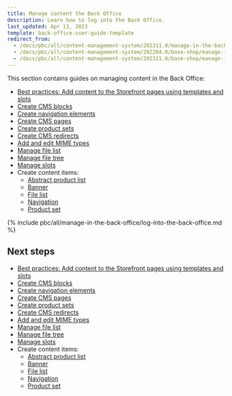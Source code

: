 ```yaml
---
title: Manage content the Back Office
description: Learn how to log into the Back Office.
last_updated: Apr 13, 2023
template: back-office-user-guide-template
redirect_from:
  - /docs/pbc/all/content-management-system/202311.0/manage-in-the-back-office/log-into-the-back-office.html
  - /docs/pbc/all/content-management-system/202204.0/base-shop/manage-in-the-back-office/log-into-the-back-office.html
  - /docs/pbc/all/content-management-system/202311.0/base-shop/manage-in-the-back-office/log-into-the-back-office.html
---
```


This section contains guides on managing content in the Back Office:

* [Best practices: Add content to the Storefront pages using templates and slots](/docs/pbc/all/content-management-system/{{page.version}}/base-shop/manage-in-the-back-office/best-practices-add-content-to-the-storefront-pages-using-templates-and-slots.html)
* [Create CMS blocks](/docs/pbc/all/content-management-system/{{page.version}}/base-shop/manage-in-the-back-office/blocks/create-cms-blocks.html)
* [Create navigation elements](/docs/pbc/all/content-management-system/{{page.version}}/base-shop/manage-in-the-back-office/navigation/create-navigation-elements.html)
* [Create CMS pages](/docs/pbc/all/content-management-system/{{page.version}}/base-shop/manage-in-the-back-office/pages/create-cms-pages.html)
* [Create product sets](/docs/pbc/all/content-management-system/{{page.version}}/base-shop/manage-in-the-back-office/product-sets/create-product-sets.html)
* [Create CMS redirects](/docs/pbc/all/content-management-system/{{page.version}}/base-shop/manage-in-the-back-office/redirects/create-cms-redirects.html)
* [Add and edit MIME types](/docs/pbc/all/content-management-system/{{page.version}}/base-shop/manage-in-the-back-office/add-and-edit-mime-types.html)
* [Manage file list](/docs/pbc/all/content-management-system/{{page.version}}/base-shop/manage-in-the-back-office/manage-file-list.html)
* [Manage file tree](/docs/pbc/all/content-management-system/{{page.version}}/base-shop/manage-in-the-back-office/manage-file-tree.html)
* [Manage slots](/docs/pbc/all/content-management-system/{{page.version}}/base-shop/manage-in-the-back-office/manage-slots.html)
* Create content items:
  * [Abstract product list](/docs/pbc/all/content-management-system/{{page.version}}/base-shop/manage-in-the-back-office/content-items/create-abstract-product-list-content-items.html)
  * [Banner](/docs/pbc/all/content-management-system/{{page.version}}/base-shop/manage-in-the-back-office/content-items/create-banner-content-items.html)
  * [File list](/docs/pbc/all/content-management-system/{{page.version}}/base-shop/manage-in-the-back-office/content-items/create-file-list-content-items.html)
  * [Navigation](/docs/pbc/all/content-management-system/{{page.version}}/base-shop/manage-in-the-back-office/content-items/create-navigation-content-items.html)
  * [Product set](/docs/pbc/all/content-management-system/{{page.version}}/base-shop/manage-in-the-back-office/content-items/create-product-set-content-items.html)


{% include pbc/all/manage-in-the-back-office/log-into-the-back-office.md %} <!-- To edit, see /_includes/pbc/all/manage-in-the-back-office/log-into-the-back-office.md -->

## Next steps

* [Best practices: Add content to the Storefront pages using templates and slots](/docs/pbc/all/content-management-system/{{page.version}}/base-shop/manage-in-the-back-office/best-practices-add-content-to-the-storefront-pages-using-templates-and-slots.html)
* [Create CMS blocks](/docs/pbc/all/content-management-system/{{page.version}}/base-shop/manage-in-the-back-office/blocks/create-cms-blocks.html)
* [Create navigation elements](/docs/pbc/all/content-management-system/{{page.version}}/base-shop/manage-in-the-back-office/navigation/create-navigation-elements.html)
* [Create CMS pages](/docs/pbc/all/content-management-system/{{page.version}}/base-shop/manage-in-the-back-office/pages/create-cms-pages.html)
* [Create product sets](/docs/pbc/all/content-management-system/{{page.version}}/base-shop/manage-in-the-back-office/product-sets/create-product-sets.html)
* [Create CMS redirects](/docs/pbc/all/content-management-system/{{page.version}}/base-shop/manage-in-the-back-office/redirects/create-cms-redirects.html)
* [Add and edit MIME types](/docs/pbc/all/content-management-system/{{page.version}}/base-shop/manage-in-the-back-office/add-and-edit-mime-types.html)
* [Manage file list](/docs/pbc/all/content-management-system/{{page.version}}/base-shop/manage-in-the-back-office/manage-file-list.html)
* [Manage file tree](/docs/pbc/all/content-management-system/{{page.version}}/base-shop/manage-in-the-back-office/manage-file-tree.html)
* [Manage slots](/docs/pbc/all/content-management-system/{{page.version}}/base-shop/manage-in-the-back-office/manage-slots.html)
* Create content items:
  * [Abstract product list](/docs/pbc/all/content-management-system/{{page.version}}/base-shop/manage-in-the-back-office/content-items/create-abstract-product-list-content-items.html)
  * [Banner](/docs/pbc/all/content-management-system/{{page.version}}/base-shop/manage-in-the-back-office/content-items/create-banner-content-items.html)
  * [File list](/docs/pbc/all/content-management-system/{{page.version}}/base-shop/manage-in-the-back-office/content-items/create-file-list-content-items.html)
  * [Navigation](/docs/pbc/all/content-management-system/{{page.version}}/base-shop/manage-in-the-back-office/content-items/create-navigation-content-items.html)
  * [Product set](/docs/pbc/all/content-management-system/{{page.version}}/base-shop/manage-in-the-back-office/content-items/create-product-set-content-items.html)
